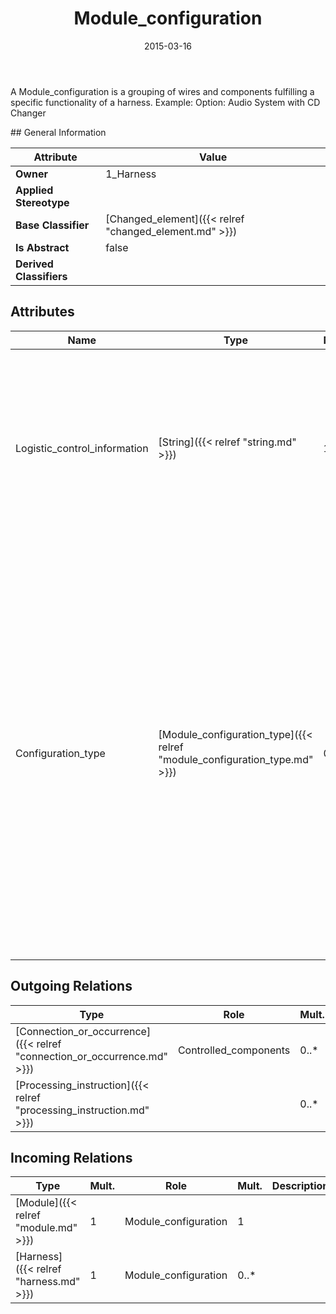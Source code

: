 ﻿---
title: Module_configuration
toc: false
type: specs
date: "2015-03-16"
draft: false
specification: KBL
version: 2.4
documentType: "Recommendation"
elementType: Class
classes:
  - Module_configuration
menu_name: kbl-2.4
---
<p>A Module_configuration is a grouping of wires and components fulfilling a specific functionality of a harness.  Example: Option: Audio System with CD Changer</p>
## General Information

| Attribute               | Value |
|-------------------------|-------|
| **Owner**               | 1_Harness |
| **Applied Stereotype**  |   |
| **Base Classifier**     | [Changed_element]({{< relref "changed_element.md" >}})<br/>  |
| **Is Abstract**         | false |
| **Derived Classifiers** |   |

## Attributes
|  Name  |  Type  |  Mult.  |  Description  |  Owning Classifier  |
|--------|--------|---------|---------------|--------------|
|Logistic_control_information | [String]({{< relref "string.md" >}}) | 1 | <p>The logistic_control_information specifies the calculated combination of the configuration codes reflecting customer, market or country requirements, or a list of modules associated with a Module_configuration. The meaning of the string is further described by the configuration_type. Example: 'LOL/LOR+CFL'</p> | [Module_configuration]({{< relref "module_configuration.md" >}}) |
|Configuration_type | [Module_configuration_type]({{< relref "module_configuration_type.md" >}}) | 0..1 | <p>The configuration_type specifies further information on the type of the logistic_control_information. Note: To control completion parts which are only used if a specific combination of modules occur, a Module_configuration can be used with a logistic_control_information containing the Boolean expression for the combination and a configuration_type 'module list'. Where applicable the following values shall be used:  - 'option code': the logistic_control_information contains configuration codes reflecting customer, market or country requirements - 'module list': the logistic_control_information contains a list of modules, to which a completion part controlled by the Modul_configuration belongs to</p> | [Module_configuration]({{< relref "module_configuration.md" >}}) |

## Outgoing Relations
|    Type  |   Role   |   Mult.   |   Mult.   |   Description   |
|----------|----------|-----------|-----------|-----------------|
| [Connection_or_occurrence]({{< relref "connection_or_occurrence.md" >}}) | Controlled_components | 0..* | 0..* |  |
| [Processing_instruction]({{< relref "processing_instruction.md" >}}) |  | 0..* | 0..1 |  |
##  Incoming Relations
|    Type  |   Mult.  |   Role    |   Mult.   |   Description  |
|----------|----------|-----------|-----------|----------------|
| [Module]({{< relref "module.md" >}}) | 1 | Module_configuration | 1 |  |
| [Harness]({{< relref "harness.md" >}}) | 1 | Module_configuration | 0..* |  |
